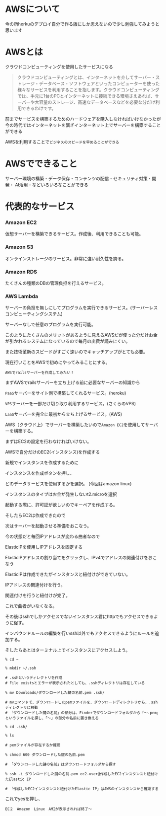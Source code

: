 # AWSについて

今の所herkuのデプロイ自分で作る版にしか思えないので少し勉強してみようと思います

# AWSとは

クラウドコンピューティングを使用したサービスになる

>クラウドコンピューティングとは、インターネットを介してサーバー・ストレージ・データベース・ソフトウェアといったコンピューターを使った様々なサービスを利用することを指します。クラウドコンピューティングでは、手元に1台のPCとインターネットに接続できる環境さえあれば、サーバーや大容量のストレージ、高速なデータベースなどを必要な分だけ利用できるわけです。


前までサービスを構築するためのハードウェアを購入しなければいけなかったが今の時代ではインターネットを繋ぎインターネット上でサーバーを構築することができる

AWSを利用することで`ビジネスのスピードを早めることができる`

# AWSでできること

サーバー環境の構築・データ保存・コンテンツの配信・セキュリティ対策・開発・ AI活用・などいろいろなことができる

# 代表的なサービス

### Amazon EC2

仮想サーバーを構築できるサービス。作成後、利用できることも可能。

### Amazon S3

オンラインストレージのサービス。非常に強い耐久性を誇る。

### Amazon RDS

たくさんの種類のDBの管理負担を行えるサービス。

### AWS Lambda

サーバーの負担を無しにしてプログラムを実行できるサービス。(サーバーレスコンピューティングシステム)

サーバーなしで任意のプログラムを実行可能。


このようにたくさんのメリットがあるように見えるAWSだが使った分だけお金が引かれるシステムになっているので毎月の出費が読みにくい。

また技術革新のスピードがすごく速いのでキャッチアップがとても必要。


現在行いことをAWSで初めにやってみることにする。

`AWSでrailsサーバーを作成してみたい！`


まずAWSでrailsサーバーを立ち上げる前に必要なサーバーの知識から

`PaaS`サーバーをサイト側で構築してくれるサービス。(heroku)

`VPS`サーバーを一部だけ切り取り利用するサービス。(さくらのVPS)

`LaaS`サーバーを完全に最初から立ち上げるサービス。(AWS)

AWS（クラウド上）でサーバーを構築したいので`Amazon EC2`を使用してサーバーを構築する。

まずはEC2の設定を行わなければいけない。

AWSで自分だけのEC2(インスタンス)を作成する

新規でインスタンスを作成するために

インスタンスを作成ボタンを押し、

どのデータサービスを使用するかを選択。 (今回はamazon linux)

インスタンスのタイプはお金が発生しないt2.microを選択

起動する際に、許可証が欲しいのでキーペアを作成する。

そしたらEC2は作成できたので

次はサーバーを起動させる準備をおこなう。

今の状態だと毎回IPアドレスが変わる曲者なので

ElasticIPを使用しIPアドレスを固定する

ElasticIPアドレスの割り当てをクリックし、IPv4でアドレスの関連付けをおこなう

ElasticIPは作成できたがインスタンスと紐付けができていない。

IPアドレスの関連付けを行う。

関連付けを行うと紐付けが完了。

これで曲者がいなくなる。

その後はsshでしかアクセスでないインスタンス君にhttpでもアクセスできるように促す。

インバウンドルールの編集を行いssh以外でもアクセスできるようにルールを追加する。

そしたらあとはターミナル上でインスタンスにアクセスしよう。

```
% cd ~
```

```
% mkdir ~/.ssh

# .sshというディレクトリを作成
# File existsとエラーが表示されたとしても、.sshディレクトリは存在している
```

```
% mv Downloads/ダウンロードした鍵の名前.pem .ssh/

# mvコマンドで、ダウンロードしたpemファイルを、ダウンロードディレクトリから、.sshディレクトリに移動
# 「ダウンロードした鍵の名前」の部分は、Finderでダウンロードフォルダから「〜.pem」というファイルを探し、「〜」の部分の名前に置き換える
```

```
% cd .ssh/

```

```
% ls

# pemファイルが存在するか確認
```

```
% chmod 600 ダウンロードした鍵の名前.pem

# 「ダウンロードした鍵の名前」はダウンロードフォルダから探す
```

```
% ssh -i ダウンロードした鍵の名前.pem ec2-user@作成したEC2インスタンスと紐付けたElastic IP

# 「作成したEC2インスタンスと紐付けたElastic IP」はAWSのインスタンスから確認する
```

これでyesを押し、
```
EC２　Amazon　Linux　AMIが表示されれば終了〜
```
